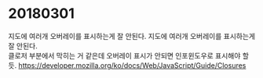# 20180301

지도에 여러개 오버레이를 표시하는게 잘 안된다. 지도에 여러개 오버레이를 표시하는게 잘 안된다.<br>
클로저 부분에서 막히는 거 같은데 오버레이 표시가 안되면 인포윈도우로 표시해야 할 듯.
https://developer.mozilla.org/ko/docs/Web/JavaScript/Guide/Closures

